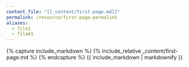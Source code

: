 ```yaml
---
content_file: "[[_content/first-page.md]]"
permalink: /resource/first-page-permalink
aliases: 
  - file1
  - fileA1
---
```



{% capture include_markdown %}
{% include_relative _content/first-page.md %}
{% endcapture %}
{{ include_markdown | markdownify }}